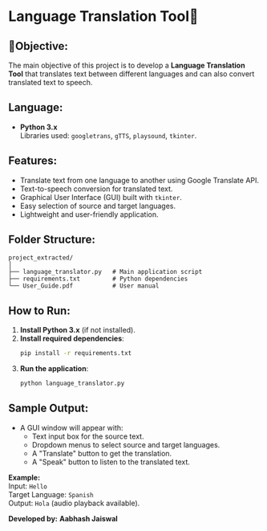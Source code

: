 # Language Translation Tool🎯

## 📌Objective:
The main objective of this project is to develop a **Language Translation Tool** that translates text between different languages and can also convert translated text to speech.

## Language:
- **Python 3.x**  
  Libraries used: `googletrans`, `gTTS`, `playsound`, `tkinter`.

## Features:
- Translate text from one language to another using Google Translate API.
- Text-to-speech conversion for translated text.
- Graphical User Interface (GUI) built with `tkinter`.
- Easy selection of source and target languages.
- Lightweight and user-friendly application.

## Folder Structure:
```
project_extracted/
│
├── language_translator.py   # Main application script
├── requirements.txt         # Python dependencies
└── User_Guide.pdf           # User manual
```

## How to Run:
1. **Install Python 3.x** (if not installed).
2. **Install required dependencies**:
   ```bash
   pip install -r requirements.txt
   ```
3. **Run the application**:
   ```bash
   python language_translator.py
   ```

## Sample Output:
- A GUI window will appear with:
  - Text input box for the source text.
  - Dropdown menus to select source and target languages.
  - A "Translate" button to get the translation.
  - A "Speak" button to listen to the translated text.

**Example:**  
Input: `Hello`  
Target Language: `Spanish`  
Output: `Hola` (audio playback available).

**Developed by:**
**Aabhash Jaiswal**
